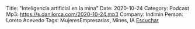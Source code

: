 Title: "Inteligencia artificial en la mina" 
Date: 2020-10-24
Category: Podcast
Mp3: https://s.danilorca.com/2020-10-24.mp3
Company: Indimin
Person: Loreto Acevedo
Tags: MujeresEmpresarias, Mines, IA 
<a href="https://s.danilorca.com/2020-10-24.mp3" type="audio/mpeg">
Escuchar
</a>
